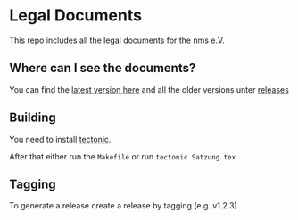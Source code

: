# Legal Documents

This repo includes all the legal documents for the nms e.V.

## Where can I see the documents?

You can find the [latest version here](https://github.com/nms-ev/legal/releases/latest) and all the older versions unter [releases](https://github.com/nms-ev/legal/releases)

## Building

You need to install [tectonic](https://tectonic-typesetting.github.io).

After that either run the `Makefile` or run `tectonic Satzung.tex`

## Tagging

To generate a release create a release by tagging (e.g. v1.2.3)
